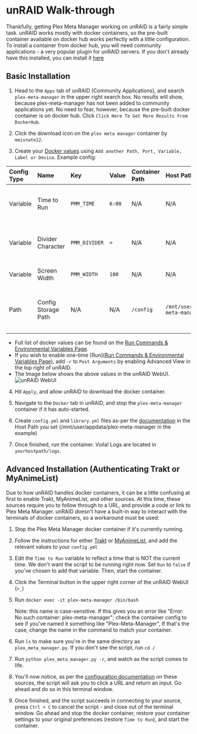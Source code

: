 # unRAID Walk-through

Thankfully, getting Plex Meta Manager working on unRAID is a fairly simple task. unRAID works mostly with docker containers, so the pre-built container available on docker hub works perfectly with a little configuration.
To install a container from docker hub, you will need community applications - a very popular plugin for unRAID servers. If you don't already have this installed, you can install it [here](https://forums.unraid.net/topic/38582-plug-in-community-applications/)

## Basic Installation

1. Head to the `Apps` tab of unRAID (Community Applications), and search `plex-meta-manager` in the upper right search box. No results will show, because plex-meta-manager has not been added to community applications yet. No need to fear, however, because the pre-built docker container is on docker hub. Click `Click Here To Get More Results From DockerHub`.

2. Click the download icon on the `plex meta manager` container by `meisnate12`.

3. Create your [Docker values](../../home/environmental) using `Add another Path, Port, Variable, Label or Device`. Example config:

| Config Type | Name                | Key           | Value  | Container Path | Host Path                             | Access Mode | Description                                         |
|:------------|:--------------------|:--------------|:-------|:---------------|:--------------------------------------|:------------|:----------------------------------------------------|
| Variable    | Time to Run         | `PMM_TIME`    | `6:00` | N/A            | N/A                                   | N/A         | Time to update each day. Format: HH:MM              |
| Variable    | Divider Character   | `PMM_DIVIDER` | `=`    | N/A            | N/A                                   | N/A         | The character that divides the sections             |
| Variable    | Screen Width        | `PMM_WIDTH`   | `100`  | N/A            | N/A                                   | N/A         | An integer between 90 and 300                       |
| Path        | Config Storage Path | N/A           | N/A    | `/config`      | `/mnt/user/appdata/plex-meta-manager` | Read/Write  | Translation from docker container path to host path |

  * Full list of docker values can be found on the [Run Commands & Environmental Variables Page](../../home/environmental).
  * If you wish to enable one-time [Run]([Run Commands & Environmental Variables Page](../environmental.md#run)), add `-r` to `Post Arguments` by enabling Advanced View in the top right of unRAID.
  * The Image below shows the above values in the unRAID WebUI.
  ![unRAID WebUI](unraid-webui.png)
    
4. Hit `Apply`, and allow unRAID to download the docker container.

5. Navigate to the `Docker` tab in unRAID, and stop the `plex-meta-manager` container if it has auto-started.

6. Create `config.yml` and `library.yml` files as-per the [documentation](../../config/configuration) in the Host Path you set (/mnt/user/appdata/plex-meta-manager in the example)

7. Once finished, run the container. Voila! Logs are located in `yourhostpath/logs`.

## Advanced Installation (Authenticating Trakt or MyAnimeList)

Due to how unRAID handles docker containers, it can be a little confusing at first to enable Trakt, MyAnimeList, and other sources. At this time, these sources require you to follow through to a URL, and provide a code or link to Plex Meta Manager. unRAID doesn't have a built-in way to interact with the terminals of docker containers, so a workaround must be used:

1. Stop the Plex Meta Manager docker container if it's currently running.

2. Follow the instructions for either [Trakt](../../config/trakt) or [MyAnimeList](../../config/myanimelist), and add the relevant values to your `config.yml`

3. Edit the `Time to Run` variable to reflect a time that is NOT the current time. We don't want the script to be running right now. Set `Run` to `false` if you've chosen to add that variable. Then, start the container.

4. Click the Terminal button in the upper right corner of the unRAID WebUI (`>_`)

5. Run `docker exec -it plex-meta-manager /bin/bash`
   
   Note: this name is case-sensitive.  If this gives you an error like "Error: No such container: plex-meta-manager"; check the container config to see if you've named it something like "Plex-Meta-Manager",  If that's the case, change the name in the command to match your container.

6. Run `ls` to make sure you're in the same directory as `plex_meta_manager.py`. If you don't see the script, run `cd /`
  
7. Run `python plex_meta_manager.py -r`, and watch as the script comes to life.

8. You'll now notice, as per the [configuration documentation](../../config/configuration) on these sources, the script will ask you to click a URL and return an input. Go ahead and do so in this terminal window.

9. Once finished, and the script succeeds in connecting to your source, press `Ctrl + C` to cancel the script - and close out of the terminal window. Go ahead and stop the docker container, restore your container settings to your original preferences (restore `Time to Run`), and start the container.
